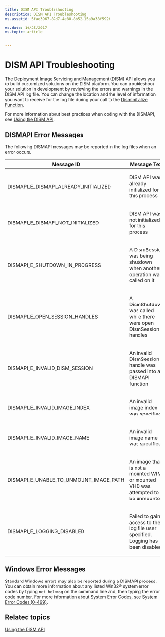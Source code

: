 ```yaml
---
title: DISM API Troubleshooting
description: DISM API Troubleshooting
ms.assetid: 5fae3967-87d7-4e80-8b52-15a9a38f592f

ms.date: 10/25/2017
ms.topic: article


---
```


# DISM API Troubleshooting


The Deployment Image Servicing and Management (DISM) API allows you to build customized solutions on the DISM platform. You can troubleshoot your solution in development by reviewing the errors and warnings in the DISM API log file. You can change the location and the level of information you want to receive for the log file during your call to the [DismInitialize Function](disminitialize-function.md).

For more information about best practices when coding with the DISMAPI, see [Using the DISM API](using-the-dism-api.md).

## <span id="DISMAPI_Error_Messages"></span><span id="dismapi_error_messages"></span><span id="DISMAPI_ERROR_MESSAGES"></span>DISMAPI Error Messages


The following DISMAPI messages may be reported in the log files when an error occurs.

<table>
<colgroup>
<col width="50%" />
<col width="50%" />
</colgroup>
<thead>
<tr class="header">
<th>Message ID</th>
<th>Message Text</th>
</tr>
</thead>
<tbody>
<tr class="odd">
<td><p>DISMAPI_E_DISMAPI_ALREADY_INITIALIZED</p></td>
<td><p>DISM API was already initialized for this process</p></td>
</tr>
<tr class="even">
<td><p>DISMAPI_E_DISMAPI_NOT_INITIALIZED</p></td>
<td><p>DISM API was not initialized for this process</p></td>
</tr>
<tr class="odd">
<td><p>DISMAPI_E_SHUTDOWN_IN_PROGRESS</p></td>
<td><p>A DismSession was being shutdown when another operation was called on it</p></td>
</tr>
<tr class="even">
<td><p>DISMAPI_E_OPEN_SESSION_HANDLES</p></td>
<td><p>A DismShutdown was called while there were open DismSession handles</p></td>
</tr>
<tr class="odd">
<td><p>DISMAPI_E_INVALID_DISM_SESSION</p></td>
<td><p>An invalid DismSession handle was passed into a DISMAPI function</p></td>
</tr>
<tr class="even">
<td><p>DISMAPI_E_INVALID_IMAGE_INDEX</p></td>
<td><p>An invalid image index was specified</p></td>
</tr>
<tr class="odd">
<td><p>DISMAPI_E_INVALID_IMAGE_NAME</p></td>
<td><p>An invalid image name was specified</p></td>
</tr>
<tr class="even">
<td><p>DISMAPI_E_UNABLE_TO_UNMOUNT_IMAGE_PATH</p></td>
<td><p>An image that is not a mounted WIM or mounted VHD was attempted to be unmounted</p></td>
</tr>
<tr class="odd">
<td><p>DISMAPI_E_LOGGING_DISABLED</p></td>
<td><p>Failed to gain access to the log file user specified. Logging has been disabled</p></td>
</tr>
</tbody>
</table>

 

## <span id="Windows_Error_Messages"></span><span id="windows_error_messages"></span><span id="WINDOWS_ERROR_MESSAGES"></span>Windows Error Messages


Standard Windows errors may also be reported during a DISMAPI process. You can obtain more information about any listed Win32® system error codes by typing `net helpmsg` on the command line and, then typing the error code number. For more information about System Error Codes, see [System Error Codes (0-499)](http://go.microsoft.com/fwlink/?LinkId=147060).

## <span id="related_topics"></span>Related topics


[Using the DISM API](using-the-dism-api.md)

 

 




